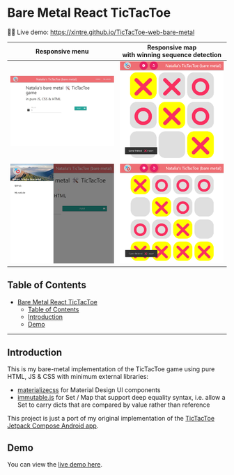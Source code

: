 # Bare Metal React TicTacToe

📣🎉 Live demo: https://xintre.github.io/TicTacToe-web-bare-metal

|                         Responsive menu                          |      Responsive map <br/> with winning sequence detection       |
| :--------------------------------------------------------------: | :-------------------------------------------------------------: |
|    <img style="width:300px" src="./img/screenshot-menu.jpg">     | <img style="width:300px" src="./img/screenshot-game-won-1.png"> |
| <img style="width:300px" src="./img/screenshot-menu-mobile.jpg"> | <img style="width:300px" src="./img/screenshot-game-won-2.png"> |

## Table of Contents

- [Bare Metal React TicTacToe](#bare-metal-react-tictactoe)
  - [Table of Contents](#table-of-contents)
  - [Introduction](#introduction)
  - [Demo](#demo)

---

## Introduction

This is my bare-metal implementation of the TicTacToe game using pure HTML, JS & CSS with minimum external libraries:

- [materializecss](https://materializecss.com/) for Material Design UI components
- [immutable.js](https://immutable-js.com/) for Set / Map that support deep equality syntax, i.e. allow a Set to carry dicts that are compared by value rather than reference

This project is just a port of my original implementation of the [TicTacToe Jetpack Compose Android app](https://github.com/Xintre/TicTacToe).

## Demo

You can view the [live demo here](https://xintre.github.io/TicTacToe-web-bare-metal).
